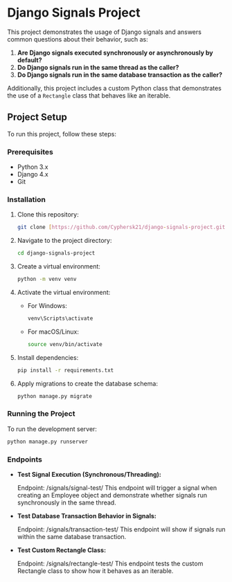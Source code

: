 # Django Signals Project

This project demonstrates the usage of Django signals and answers common questions about their behavior, such as:

1. **Are Django signals executed synchronously or asynchronously by default?**
2. **Do Django signals run in the same thread as the caller?**
3. **Do Django signals run in the same database transaction as the caller?**

Additionally, this project includes a custom Python class that demonstrates the use of a `Rectangle` class that behaves like an iterable.

## Project Setup

To run this project, follow these steps:

### Prerequisites

- Python 3.x
- Django 4.x
- Git

### Installation

1. Clone this repository:

   ```bash
   git clone [https://github.com/Cyphersk21/django-signals-project.git](https://github.com/Cyphersk21/django-signals-and-custom-class.git)
2. Navigate to the project directory:
   ```bash
   cd django-signals-project
3. Create a virtual environment:
   ```bash
   python -m venv venv
4. Activate the virtual environment:
   
   * For Windows:
     ```bash
     venv\Scripts\activate
   * For macOS/Linux:
     ```bash
     source venv/bin/activate
5. Install dependencies:
   ```bash
   pip install -r requirements.txt
6. Apply migrations to create the database schema:
   ```bash
   python manage.py migrate

###  Running the Project

To run the development server:
   ```bash
   python manage.py runserver
```

### Endpoints
   * **Test Signal Execution (Synchronous/Threading):**
   
     Endpoint: /signals/signal-test/
     This endpoint will trigger a signal when creating an Employee object and demonstrate whether signals run synchronously in the same thread.
   
   * **Test Database Transaction Behavior in Signals:**
   
     Endpoint: /signals/transaction-test/
     This endpoint will show if signals run within the same database transaction.
   
   * **Test Custom Rectangle Class:**
   
     Endpoint: /signals/rectangle-test/
     This endpoint tests the custom Rectangle class to show how it behaves as an iterable.




